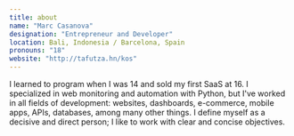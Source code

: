 ```yaml
---
title: about
name: "Marc Casanova"
designation: "Entrepreneur and Developer"
location: Bali, Indonesia / Barcelona, Spain
pronouns: "18"
website: "http://tafutza.hn/kos"
---
```


I learned to program when I was 14 and sold my first SaaS at 16. I specialized in web monitoring and automation with Python, but I've worked in all fields of development: websites, dashboards, e-commerce, mobile apps, APIs, databases, among many other things.
I define myself as a decisive and direct person; I like to work with clear and concise objectives.
